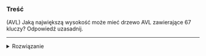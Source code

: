 ### Treść
(AVL)
Jaką największą wysokość może mieć drzewo AVL zawierające 67 kluczy? Odpowiedź uzasadnij.

------
<details><summary>Rozwiązanie</summary>

![](https://i.imgur.com/zg4VCce.png)

Dla pewności powinno się też dodać dowód d(h) = F(h+2), który był na wykładzie
<p>
    
